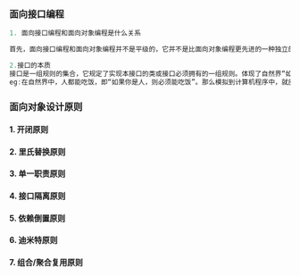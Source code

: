 ### 面向接口编程
```java
1. 面向接口编程和面向对象编程是什么关系

首先，面向接口编程和面向对象编程并不是平级的，它并不是比面向对象编程更先进的一种独立的编程思想，而是附属于面向对象思想体系，属于其一部分。或者说，它是面向对象编程体系中的思想精髓之一。

2.接口的本质
接口是一组规则的集合，它规定了实现本接口的类或接口必须拥有的一组规则。体现了自然界“如果你是……则必须能……”的理念。
eg:在自然界中，人都能吃饭，即“如果你是人，则必须能吃饭”。那么模拟到计算机程序中，就应该有一个IPerson（习惯上，接口名由“I”开头）接口，并有一个方法叫Eat()，然后我们规定，每一个表示“人”的类，必须实现IPerson接口，这就模拟了自然界“如果你是人，则必须能吃饭”这条规则。
```


### 面向对象设计原则
#### 1. 开闭原则
#### 2. 里氏替换原则
#### 3. 单一职责原则
#### 4. 接口隔离原则
#### 5. 依赖倒置原则
#### 6. 迪米特原则
#### 7. 组合/聚合复用原则

